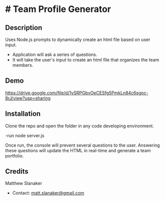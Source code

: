 # # Team Profile Generator
## Description
Uses Node.js prompts to dynamically create an html file based on user input.
- Application will ask a series of questions.
- It will take the user's input to create an html file that organizes the team members.
## Demo
https://drive.google.com/file/d/1ySRPGbvOeCESfg5PmkLn84c6sgoc-8rJ/view?usp=sharing
## Installation
Clone the repo and open the folder in any code developing environment.

-run node server.js

Once run, the console will prevent several questions to the user. Answering these questions will update the HTML in real-time and generate a team portfolio.

## Credits
Matthew Slanaker
- Contact: matt.slanaker@gmail.com

